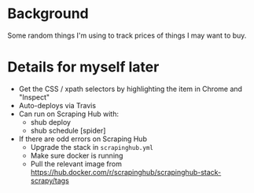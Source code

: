 # Background

Some random things I'm using to track prices of things I may want to buy.

# Details for myself later

* Get the CSS / xpath selectors by highlighting the item in Chrome and "Inspect"
* Auto-deploys via Travis
* Can run on Scraping Hub with:
    * shub deploy
    * shub schedule [spider]
* If there are odd errors on Scraping Hub
    * Upgrade the stack in `scrapinghub.yml`
    * Make sure docker is running
    * Pull the relevant image from https://hub.docker.com/r/scrapinghub/scrapinghub-stack-scrapy/tags
    